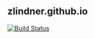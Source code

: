## zlindner.github.io

[![Build Status](https://travis-ci.org/zlindner/zlindner.github.io.svg?branch=dev)](https://travis-ci.org/zlindner/zlindner.github.io)
